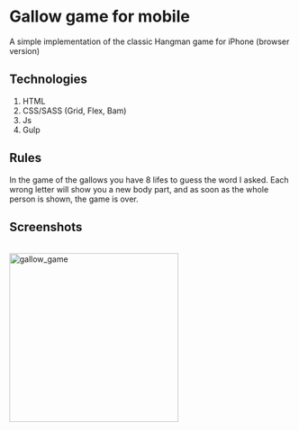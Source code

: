# Gallow game for mobile

A simple implementation of the classic Hangman game for iPhone (browser version)

## Technologies

1. HTML
2. CSS/SASS (Grid, Flex, Bam)
3. Js
4. Gulp

## Rules

In the game of the gallows you have 8 lifes to guess the word I asked.
Each wrong letter will show you a new body part, 
and as soon as the whole person is shown, the game is over.

## Screenshots

  <br>
  <img src="./game_show.gif" width="300" alt="gallow_game">
